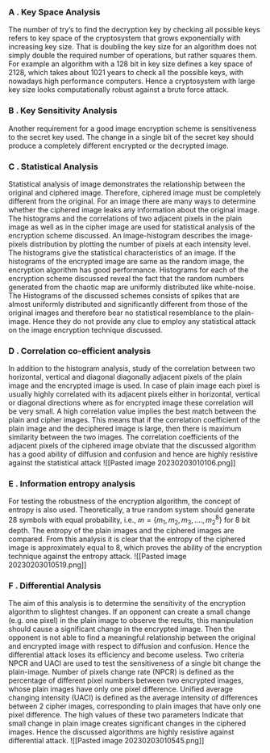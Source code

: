 ### A . Key Space Analysis 
The number of try’s to find the decryption key by checking all possible keys refers to key space of the cryptosystem that grows exponentially with increasing key size. That is doubling the key size for an algorithm does not simply double the required number of operations, but rather squares them. For example an algorithm with a 128 bit in key size defines a key space of 2128, which takes about 1021 years to check all the possible keys, with nowadays high performance computers. Hence a cryptosystem with large key size looks computationally robust against a brute force attack. 
 
### B . Key Sensitivity Analysis 
Another requirement for a good image encryption scheme is sensitiveness to the secret key used. The change in a single bit of the secret key should produce a completely different encrypted or the decrypted image. 
 
### C . Statistical Analysis 
Statistical analysis of image demonstrates the relationship between the original and ciphered image. Therefore, ciphered image must be completely different from the original. For an image there are many ways to determine whether the ciphered image leaks any information about the original image. The histograms and the correlations of two adjacent pixels in the plain image as well as in the cipher image are used for statistical analysis of the encryption scheme discussed. An image-histogram describes the image-pixels distribution by plotting the number of pixels at each intensity level. The histograms give the statistical characteristics of an image. If the histograms of the encrypted image are same as the random image, the encryption algorithm has good performance. Histograms for each of the encryption scheme discussed reveal the fact that the random numbers generated from the chaotic map are uniformly distributed like white-noise. The Histograms of the discussed schemes consists of spikes that are almost uniformly distributed and significantly different from those of the original images and therefore bear no statistical resemblance to the plain-image. Hence they do not provide any clue to employ any statistical attack on the image encryption technique discussed. 
 
### D . Correlation co-efficient analysis 
In addition to the histogram analysis, study of the correlation between two horizontal, vertical and diagonal diagonally adjacent pixels of the plain image and the encrypted image is used. In case of plain image each pixel is usually highly correlated with its adjacent pixels either in horizontal, vertical or diagonal directions where as for encrypted image these correlation will be very small. A high correlation value implies the best match between the plain and cipher images. This means that if the correlation coefficient of the plain image and the deciphered image is large, then there is maximum similarity between the two images. The correlation coefficients of the adjacent pixels of the ciphered image obviate that the discussed algorithm has a good ability of diffusion and confusion and hence are highly resistive against the statistical attack 
![[Pasted image 20230203010106.png]]
 
### E . Information entropy analysis 
For testing the robustness of the encryption algorithm, the concept of entropy is also used. Theoretically, a true random system should generate 28 symbols with equal probability, i.e., $m = \{m_1, m_2, m_3, …. , m_2^8\}$ for 8 bit depth. The entropy of the plain images and the ciphered images are compared. From this analysis it is clear that the entropy of the ciphered image is approximately equal to 8, which proves the ability of the encryption technique against the entropy attack. 
![[Pasted image 20230203010519.png]]
### F . Differential Analysis 
The aim of this analysis is to determine the sensitivity of the encryption algorithm to slightest changes. If an opponent can create a small change (e.g. one pixel) in the plain image to observe the results, this manipulation should cause a significant change in the encrypted image. Then the opponent is not able to find a meaningful relationship between the original and encrypted image with respect to diffusion and confusion. Hence the differential attack loses its efficiency and become useless. Two criteria NPCR and UACI are used to test the sensitiveness of a single bit change the plain-image. Number of pixels change rate (NPCR) is defined as the percentage of different pixel numbers between two encrypted images, whose plain images have only one pixel difference. Unified average changing intensity (UACI) is defined as the average intensity of differences between 2 cipher images, corresponding to plain images that have only one pixel difference. The high values of these two parameters Indicate that small change in plain image creates significant changes in the ciphered images. Hence the discussed algorithms are highly resistive against differential attack. 
![[Pasted image 20230203010545.png]]


